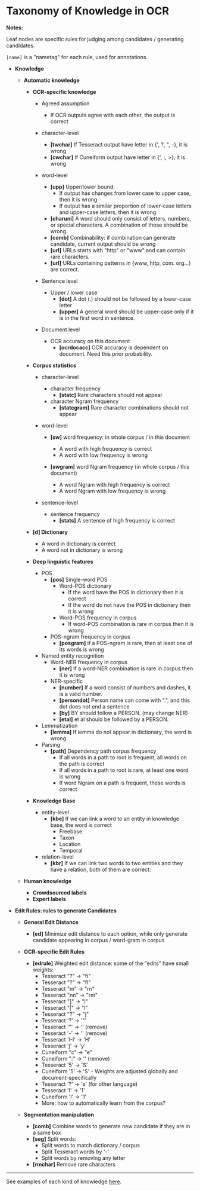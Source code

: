 Taxonomy of Knowledge in OCR
====

**Notes:**

Leaf nodes are specific rules for judging among candidates / generating candidates.  

`[name]` is a "nametag" for each rule, used for annotations.

- **Knowledge**
  - **Automatic knowledge**
    - **OCR-specific knowledge**
      - Agreed assumption
        - If OCR outputs agree with each other, the output is correct
      - character-level
        * **[twchar]** If Tesseract output have letter in {', ?, ", -}, it is wrong
        * **[cwchar]** If Cuneiform output have letter in {', :, >}, it is wrong
      - word-level
        - **[upp]** Upper/lower bound:
          * If output has changes from lower case to upper case, then it is wrong
          * If output has a similar proportion of lower-case letters and upper-case letters, then it is wrong
        * **[charuni]** A word should only consist of letters, numbers, or special characters. A combination of those should be wrong.
        * **[comb]** Combinability: if combination can generate candidate, current output should be wrong
        * **[url]** URLs starts with "http" or "www" and can contain rare characters.
        * **[url]** URLs containing patterns in {www, http, com. org...} are correct.

      - Sentence level
        - Upper / lower case 
          * **[dot]** A dot (.) should not be followed by a lower-case letter
          * **[upper]** A general word should be upper-case only if it is in the first word in sentence.
      - Document level
        - OCR accuracy on this document
          * **[ocrdocacc]** OCR accuracy is dependent on document. Need this prior probability.

    - **Corpus statistics**
      - character-level
        - character frequency
          * **[statc]** Rare characters should not appear 
        - character Ngram frequency
          * **[statcgram]** Rare character combinations should not appear
      - word-level
        - **[sw]** word frequency: in whole corpus / in this document
            * A word with high frequency is correct
            * A word with low frequency is wrong

        - **[swgram]** word Ngram frequency (in whole corpus / this document)
          * A word Ngram with high frequency is correct
          * A word Ngram with low frequency is wrong

      - sentence-level
        - sentence frequency
          * **[stats]** A sentence of high frequency is correct 
          
    - **[d] Dictionary**
      * A word in dictionary is correct
      * A word not in dictionary is wrong

    - **Deep linguistic features**
      - POS
        - **[pos]** Single-word POS 
          - Word-POS dictionary
            * If the word have the POS in dictionary then it is correct
            * If the word do not have the POS in dictionary then it is wrong
          - Word-POS frequency in corpus
            * If word-POS combination is rare in corpus then it is wrong
        - POS-ngram frequency in corpus
          * **[posgram]** if a POS-ngram is rare, then at least one of its words is wrong
      - Named entity recognition
        - Word-NER frequency in corpus
          * **[ner]** If a word-NER combination is rare in corpus then it is wrong
        - NER-specific
          * **[number]** If a word consist of numbers and dashes, it is a valid number.
          * **[persondot]** Person name can come with ".", and this dot does not end a sentence
          * **[by]** BY should follow a PERSON. (may change NER)
          * **[etal]** et al should be followed by a PERSON.
      - Lemmatization
        * **[lemma]** If lemma do not appear in dictionary, the word is wrong
      - Parsing
        - **[path]** Dependency path corpus frequency
          * If all words in a path to root is frequent, all words on the path is correct
          * If all words in a path to root is rare, at least one word is wrong
          * If word Ngram on a path is frequent, these words is correct
    - **Knowledge Base**
      - entity-level
        * **[kbe]** If we can link a word to an entity in knowledge base, the word is correct
          - Freebase
          - Taxon
          - Location
          - Temporal
      - relation-level
        * **[kbr]** If we can link two words to two entities and they have a relation, both of them are correct.

  - **Human knowledge**
    - **Crowdsourced labels**
    - **Expert labels**


- **Edit Rules: rules to generate Candidates**
  - **General Edit Distance**
    * **[ed]** Minimize edit distance to each option, while only generate candidate appearing in corpus / word-gram in corpus
  - **OCR-specific Edit Rules**
    * **[edrule]** Weighted edit distance: some of the "edits" have small weights:
      - Tesseract "?" -> "fi"
      - Tesseract "?" -> "fl"
      - Tesseract "m" -> "rn"
      - Tesseract "nn" -> "rm"
      - Tesseract "]" -> "l"
      - Tesseract "|" -> "l"
      - Tesseract "?" -> "j"
      - Tesseract '?' -> '"'
      - Tesseract '"' -> '' (remove)
      - Tesseract '-' -> '' (remove)
      - Tesseract 'I-I' -> 'H'
      - Tesseract 'j' -> 'y'
      - Cuneiform "c" -> "e"
      - Cuneiform ":" -> '' (remove)
      - Tesseract '5' -> 'S'
      - Cuneiform '5' -> 'S'  - Weights are adjusted globally and document-specifically
      - Tesseract '?' -> 'e' (for other language)
      - Tesseract 'I' -> '1'
      - Cuneiform 'l' -> '1'
      - More: how to automatically learn from the corpus? 

  - **Segmentation manipulation**
    * **[comb]** Combine words to generate new candidate if they are in a same box
    * **[seg]** Split words:
      - Split words to match dictionary / corpus
      - Split Tesseract words by '-'
      - Split words by removing any letter
    * **[rmchar]** Remove rare characters


----

See examples of each kind of knowledge [here](https://gist.github.com/zifeishan/05d9f28b2b9610d01e79).

<!-- 
Future ways to generate new candidates:
- How to auto-learn rules & weights in document?
  - If number of words that rule f(A)=B can be applied in document, then rule f can be applied with high confidence?

Question: 
- Positive + negative rules?

- the vision OCR should consider font similarity: a != ll because if it is ll the should be larger
- Remove white spaces: compare all pages of a document. They should be same in white space area. 

- References: make use of titles?
- How to detect references?

Discarded rules:
* **[numconf]** if Tesseract and Cuneiform output different numbers, Tesseract is correct and Cuneiform is wrong. 
 -->
